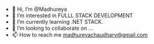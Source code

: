 - 👋 Hi, I’m @Madhureya
- 👀 I’m interested in FULLL STACK DEVELOPMENT
- 🌱 I’m currently learning .NET STACK.
- 💞️ I’m looking to collaborate on ...
- 📫 How to reach me madhureyachaudhary@gmail.com

<!---
Madhureya/Madhureya is a ✨ special ✨ repository because its `README.md` (this file) appears on your GitHub profile.
You can click the Preview link to take a look at your changes.
--->
